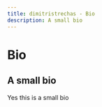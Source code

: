 ```yaml
---
title: dimitristrechas - Bio
description: A small bio
---
```


# Bio

## A small bio

Yes this is a small bio
